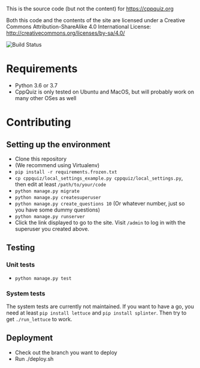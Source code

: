 This is the source code (but not the content) for https://cppquiz.org

Both this code and the contents of the site are licensed under a Creative Commons Attribution-ShareAlike 4.0 International License:
http://creativecommons.org/licenses/by-sa/4.0/

![Build Status](https://github.com/knatten/cppquiz/actions/workflows/ci.yml/badge.svg)

# Requirements
- Python 3.6 or 3.7
- CppQuiz is only tested on Ubuntu and MacOS, but will probably work on many other OSes as well

# Contributing

## Setting up the environment
- Clone this repository
- (We recommend using Virtualenv)
- `pip install -r requirements.frozen.txt`
- `cp cppquiz/local_settings_example.py cppquiz/local_settings.py`, then edit at least `/path/to/your/code`
- `python manage.py migrate`
- `python manage.py createsuperuser`
- `python manage.py create_questions 10` (Or whatever number, just so you have some dummy questions)
- `python manage.py runserver`
- Click the link displayed to go to the site. Visit `/admin` to log in with the superuser you created above.

## Testing

### Unit tests
- `python manage.py test`

### System tests
The system tests are currently not maintained. If you want to have a go, you need at least `pip install lettuce` and `pip install splinter`. Then try to get `./run_lettuce` to work.

## Deployment
- Check out the branch you want to deploy
- Run ./deploy.sh
